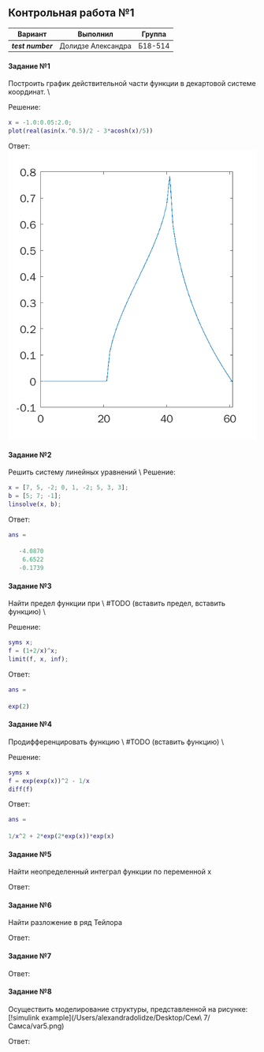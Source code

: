 ## Контрольная работа №1 ##


| Вариант | Выполнил | Группа |
| -------- | ------- | ----- |
| ***test number*** | Долидзе Александра | Б18-514 |

#### Задание №1 ####
Построить график действительной части функции в декартовой системе координат. \\

Решение:
```matlab
x = -1.0:0.05:2.0;
plot(real(asin(x.^0.5)/2 - 3*acosh(x)/5))
```
Ответ:
![](grath_task51.PNG)



#### Задание №2 ####
Решить систему линейных уравнений \\
Решение:
```matlab
x = [7, 5, -2; 0, 1, -2; 5, 3, 3];
b = [5; 7; -1];
linsolve(x, b);
```

Ответ:
```matlab
ans =

   -4.0870
    6.6522
   -0.1739
```

#### Задание №3 ####
Найти предел функции при \\
#TODO (вставить предел, вставить функцию) \\

Решение:
```matlab
syms x;
f = (1+2/x)^x;
limit(f, x, inf);
```
Ответ:
```matlab
ans =

exp(2)
```

#### Задание №4 ####
Продифференцировать функцию \\
#TODO (вставить функцию) \\

Решение:
```matlab
syms x
f = exp(exp(x))^2 - 1/x
diff(f)
```
Ответ:
```matlab
ans =

1/x^2 + 2*exp(2*exp(x))*exp(x)
```

#### Задание №5 ####
Найти неопределенный интеграл функции по переменной x

Ответ:

#### Задание №6 ####
Найти разложение в ряд Тейлора

Ответ:

#### Задание №7 ####


Ответ:

#### Задание №8 ####
Осуществить моделирование структуры, представленной на рисунке:
[!simulink example](/Users/alexandradolidze/Desktop/Сем\ 7/Самса/var5.png)

Ответ:
